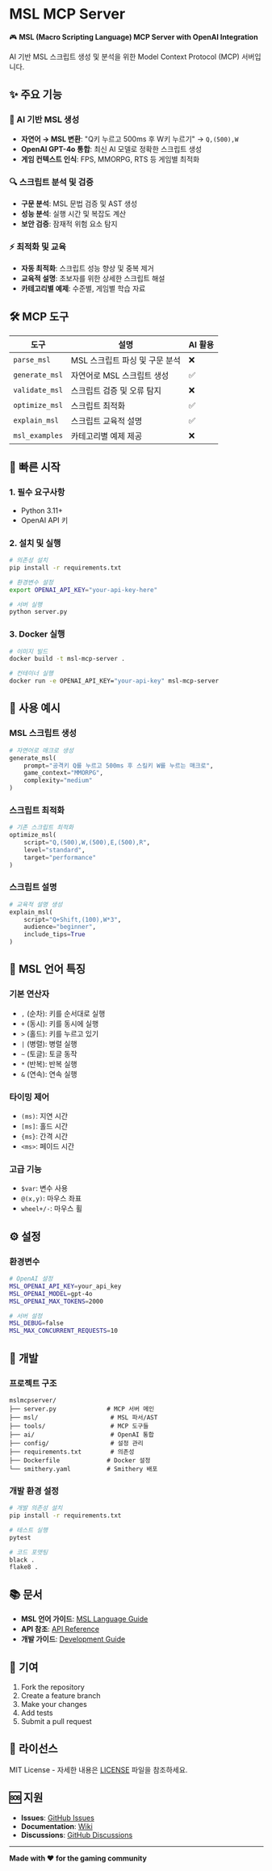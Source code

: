 # MSL MCP Server

🎮 **MSL (Macro Scripting Language) MCP Server with OpenAI Integration**

AI 기반 MSL 스크립트 생성 및 분석을 위한 Model Context Protocol (MCP) 서버입니다.

## ✨ 주요 기능

### 🤖 AI 기반 MSL 생성
- **자연어 → MSL 변환**: "Q키 누르고 500ms 후 W키 누르기" → `Q,(500),W`
- **OpenAI GPT-4o 통합**: 최신 AI 모델로 정확한 스크립트 생성
- **게임 컨텍스트 인식**: FPS, MMORPG, RTS 등 게임별 최적화

### 🔍 스크립트 분석 및 검증
- **구문 분석**: MSL 문법 검증 및 AST 생성
- **성능 분석**: 실행 시간 및 복잡도 계산
- **보안 검증**: 잠재적 위험 요소 탐지

### ⚡ 최적화 및 교육
- **자동 최적화**: 스크립트 성능 향상 및 중복 제거
- **교육적 설명**: 초보자를 위한 상세한 스크립트 해설
- **카테고리별 예제**: 수준별, 게임별 학습 자료

## 🛠️ MCP 도구

| 도구 | 설명 | AI 활용 |
|------|------|---------|
| `parse_msl` | MSL 스크립트 파싱 및 구문 분석 | ❌ |
| `generate_msl` | 자연어로 MSL 스크립트 생성 | ✅ |
| `validate_msl` | 스크립트 검증 및 오류 탐지 | ❌ |
| `optimize_msl` | 스크립트 최적화 | ✅ |
| `explain_msl` | 스크립트 교육적 설명 | ✅ |
| `msl_examples` | 카테고리별 예제 제공 | ❌ |

## 🚀 빠른 시작

### 1. 필수 요구사항
- Python 3.11+
- OpenAI API 키

### 2. 설치 및 실행
```bash
# 의존성 설치
pip install -r requirements.txt

# 환경변수 설정
export OPENAI_API_KEY="your-api-key-here"

# 서버 실행
python server.py
```

### 3. Docker 실행
```bash
# 이미지 빌드
docker build -t msl-mcp-server .

# 컨테이너 실행
docker run -e OPENAI_API_KEY="your-api-key" msl-mcp-server
```

## 📝 사용 예시

### MSL 스크립트 생성
```python
# 자연어로 매크로 생성
generate_msl(
    prompt="공격키 Q를 누르고 500ms 후 스킬키 W를 누르는 매크로",
    game_context="MMORPG",
    complexity="medium"
)
```

### 스크립트 최적화
```python
# 기존 스크립트 최적화
optimize_msl(
    script="Q,(500),W,(500),E,(500),R",
    level="standard",
    target="performance"
)
```

### 스크립트 설명
```python
# 교육적 설명 생성
explain_msl(
    script="Q+Shift,(100),W*3",
    audience="beginner",
    include_tips=True
)
```

## 🎯 MSL 언어 특징

### 기본 연산자
- `,` (순차): 키를 순서대로 실행
- `+` (동시): 키를 동시에 실행  
- `>` (홀드): 키를 누르고 있기
- `|` (병렬): 병렬 실행
- `~` (토글): 토글 동작
- `*` (반복): 반복 실행
- `&` (연속): 연속 실행

### 타이밍 제어
- `(ms)`: 지연 시간
- `[ms]`: 홀드 시간
- `{ms}`: 간격 시간
- `<ms>`: 페이드 시간

### 고급 기능
- `$var`: 변수 사용
- `@(x,y)`: 마우스 좌표
- `wheel+/-`: 마우스 휠

## ⚙️ 설정

### 환경변수
```bash
# OpenAI 설정
MSL_OPENAI_API_KEY=your_api_key
MSL_OPENAI_MODEL=gpt-4o
MSL_OPENAI_MAX_TOKENS=2000

# 서버 설정
MSL_DEBUG=false
MSL_MAX_CONCURRENT_REQUESTS=10
```

## 🔧 개발

### 프로젝트 구조
```
mslmcpserver/
├── server.py              # MCP 서버 메인
├── msl/                    # MSL 파서/AST
├── tools/                  # MCP 도구들
├── ai/                     # OpenAI 통합
├── config/                 # 설정 관리
├── requirements.txt        # 의존성
├── Dockerfile             # Docker 설정
└── smithery.yaml          # Smithery 배포
```

### 개발 환경 설정
```bash
# 개발 의존성 설치
pip install -r requirements.txt

# 테스트 실행
pytest

# 코드 포맷팅
black .
flake8 .
```

## 📚 문서

- **MSL 언어 가이드**: [MSL Language Guide](docs/msl-guide.md)
- **API 참조**: [API Reference](docs/api-reference.md)
- **개발 가이드**: [Development Guide](docs/development.md)

## 🤝 기여

1. Fork the repository
2. Create a feature branch
3. Make your changes
4. Add tests
5. Submit a pull request

## 📄 라이선스

MIT License - 자세한 내용은 [LICENSE](LICENSE) 파일을 참조하세요.

## 🆘 지원

- **Issues**: [GitHub Issues](https://github.com/your-repo/msl-mcp-server/issues)
- **Documentation**: [Wiki](https://github.com/your-repo/msl-mcp-server/wiki)
- **Discussions**: [GitHub Discussions](https://github.com/your-repo/msl-mcp-server/discussions)

---

**Made with ❤️ for the gaming community** 